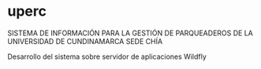 # uperc
SISTEMA DE INFORMACIÓN PARA LA GESTIÓN DE PARQUEADEROS DE LA UNIVERSIDAD DE CUNDINAMARCA SEDE CHÍA

Desarrollo del sistema sobre servidor de aplicaciones Wildfly


